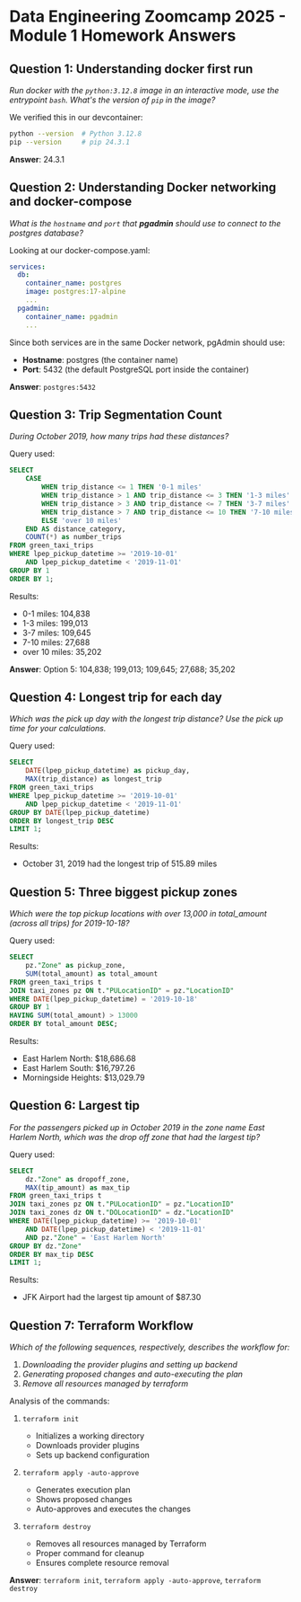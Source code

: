 # Data Engineering Zoomcamp 2025 - Module 1 Homework Answers

## Question 1: Understanding docker first run

*Run docker with the `python:3.12.8` image in an interactive mode, use the entrypoint `bash`. What's the version of `pip` in the image?*

We verified this in our devcontainer:
```bash
python --version  # Python 3.12.8
pip --version     # pip 24.3.1
```

**Answer**: 24.3.1

## Question 2: Understanding Docker networking and docker-compose

*What is the `hostname` and `port` that **pgadmin** should use to connect to the postgres database?*

Looking at our docker-compose.yaml:
```yaml
services:
  db:
    container_name: postgres
    image: postgres:17-alpine
    ...
  pgadmin:
    container_name: pgadmin
    ...
```

Since both services are in the same Docker network, pgAdmin should use:
- **Hostname**: postgres (the container name)
- **Port**: 5432 (the default PostgreSQL port inside the container)

**Answer**: `postgres:5432`

## Question 3: Trip Segmentation Count

*During October 2019, how many trips had these distances?*

Query used:
```sql
SELECT 
    CASE
        WHEN trip_distance <= 1 THEN '0-1 miles'
        WHEN trip_distance > 1 AND trip_distance <= 3 THEN '1-3 miles'
        WHEN trip_distance > 3 AND trip_distance <= 7 THEN '3-7 miles'
        WHEN trip_distance > 7 AND trip_distance <= 10 THEN '7-10 miles'
        ELSE 'over 10 miles'
    END AS distance_category,
    COUNT(*) as number_trips
FROM green_taxi_trips
WHERE lpep_pickup_datetime >= '2019-10-01' 
    AND lpep_pickup_datetime < '2019-11-01'
GROUP BY 1
ORDER BY 1;
```

Results:
- 0-1 miles: 104,838
- 1-3 miles: 199,013
- 3-7 miles: 109,645
- 7-10 miles: 27,688
- over 10 miles: 35,202

**Answer**: Option 5: 104,838; 199,013; 109,645; 27,688; 35,202

## Question 4: Longest trip for each day

*Which was the pick up day with the longest trip distance? Use the pick up time for your calculations.*

Query used:
```sql
SELECT 
    DATE(lpep_pickup_datetime) as pickup_day,
    MAX(trip_distance) as longest_trip
FROM green_taxi_trips
WHERE lpep_pickup_datetime >= '2019-10-01' 
    AND lpep_pickup_datetime < '2019-11-01'
GROUP BY DATE(lpep_pickup_datetime)
ORDER BY longest_trip DESC
LIMIT 1;
```

Results:
- October 31, 2019 had the longest trip of 515.89 miles

## Question 5: Three biggest pickup zones

*Which were the top pickup locations with over 13,000 in total_amount (across all trips) for 2019-10-18?*

Query used:
```sql
SELECT 
    pz."Zone" as pickup_zone,
    SUM(total_amount) as total_amount
FROM green_taxi_trips t
JOIN taxi_zones pz ON t."PULocationID" = pz."LocationID"
WHERE DATE(lpep_pickup_datetime) = '2019-10-18'
GROUP BY 1
HAVING SUM(total_amount) > 13000
ORDER BY total_amount DESC;
```

Results:
- East Harlem North: $18,686.68
- East Harlem South: $16,797.26
- Morningside Heights: $13,029.79


## Question 6: Largest tip

*For the passengers picked up in October 2019 in the zone name East Harlem North, which was the drop off zone that had the largest tip?*

Query used:
```sql
SELECT 
    dz."Zone" as dropoff_zone,
    MAX(tip_amount) as max_tip
FROM green_taxi_trips t
JOIN taxi_zones pz ON t."PULocationID" = pz."LocationID"
JOIN taxi_zones dz ON t."DOLocationID" = dz."LocationID"
WHERE DATE(lpep_pickup_datetime) >= '2019-10-01' 
    AND DATE(lpep_pickup_datetime) < '2019-11-01'
    AND pz."Zone" = 'East Harlem North'
GROUP BY dz."Zone"
ORDER BY max_tip DESC
LIMIT 1;
```

Results:
- JFK Airport had the largest tip amount of $87.30


## Question 7: Terraform Workflow

*Which of the following sequences, respectively, describes the workflow for:*
1. *Downloading the provider plugins and setting up backend*
2. *Generating proposed changes and auto-executing the plan*
3. *Remove all resources managed by terraform*

Analysis of the commands:

1. `terraform init`
   - Initializes a working directory
   - Downloads provider plugins
   - Sets up backend configuration

2. `terraform apply -auto-approve`
   - Generates execution plan
   - Shows proposed changes
   - Auto-approves and executes the changes

3. `terraform destroy`
   - Removes all resources managed by Terraform
   - Proper command for cleanup
   - Ensures complete resource removal

**Answer**: `terraform init`, `terraform apply -auto-approve`, `terraform destroy`
